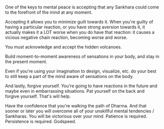 One of the keys to mental peace is accepting that any Sankhara could come to the forefront of the mind at any moment.

Accepting it allows you to minimize guilt towards it. When you're guilty of having a particular reaction, or you have strong aversion towards it, it actually makes it a LOT worse when you do have that reaction: it causes a vicious negative chain reaction, becoming worse and worse.

You must acknowledge and accept the hidden volcanoes.

Build moment-to-moment awareness of sensations in your body, and stay in the present moment.

Even if you're using your imagination to design, visualize, etc. do your best to still keep a part of the mind aware of sensations on the body.

And lastly, forgive yourself. You're going to have reactions in the future and maybe even in embarrassing situations. Pat yourself on the back and forgive yourself. That's will help.

Have the confidence that you're walking the path of Dharma. And that sooner or later you will overcome all of your unskillful mental tendencies / Sankharas. You will be victorious over your mind. Patience is required. Persistence is required.
Godspeed.